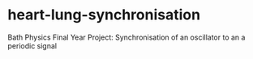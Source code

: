# heart-lung-synchronisation
Bath Physics Final Year Project: Synchronisation of an oscillator to an a periodic signal
